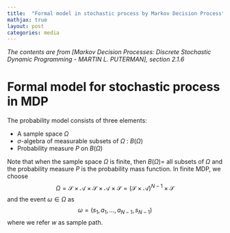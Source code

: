 ```yaml
---
title:  "Formal model in stochastic process by Markov Decision Process"
mathjax: true
layout: post
categories: media
---
```


_The contents are from [Markov Decision Processes: Discrete Stochastic Dynamic Programming - MARTIN L. PUTERMAN], section 2.1.6_


# Formal model for stochastic process in MDP

The probability model consists of three elements: 
* A sample space $\Omega$
* $\sigma$-algebra of measurable subsets of $\Omega$ : $B(\Omega)$
* Probability measure $P$ on  $B(\Omega)$

Note that when the sample space $\Omega$ is finite, then $B(\Omega)=$ all subsets of $\Omega$ and the probability measure $P$ is the probability mass function.
In finite MDP, we choose 
$$\Omega = \mathcal{S} \times \mathcal{A} \times \mathcal{S} \times \mathcal{A} \times \mathcal{S} = (\mathcal{S} \times \mathcal{A})^{N-1} \times \mathcal{S}$$
and the event $\omega \in \Omega$ as 
$$\omega = (s_1,a_1,...,a_{N-1},s_{N-1})$$
where we refer $w$ as sample path.
